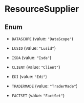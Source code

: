 

# ResourceSupplier

## Enum


* `DATASCOPE` (value: `"DataScope"`)

* `LUSID` (value: `"Lusid"`)

* `ISDA` (value: `"Isda"`)

* `CLIENT` (value: `"Client"`)

* `EDI` (value: `"Edi"`)

* `TRADERMADE` (value: `"TraderMade"`)

* `FACTSET` (value: `"FactSet"`)



